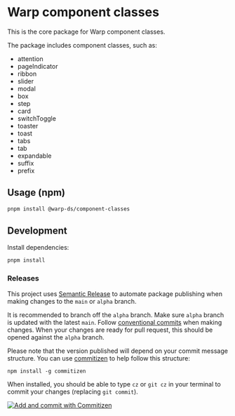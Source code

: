 # Warp component classes

This is the core package for Warp component classes.

The package includes component classes, such as:
- attention
- pageIndicator
- ribbon
- slider
- modal
- box
- step
- card
- switchToggle
- toaster
- toast
- tabs
- tab
- expandable
- suffix
- prefix


## Usage (npm)

```sh
pnpm install @warp-ds/component-classes
```

## Development

Install dependencies:

```sh
pnpm install
```

### Releases

This project uses
[Semantic Release](https://github.com/semantic-release/semantic-release) to
automate package publishing when making changes to the `main` or `alpha` branch.

It is recommended to branch off the `alpha` branch. Make sure `alpha` branch is 
updated with the latest `main`. 
Follow [conventional commits](https://www.conventionalcommits.org/en/v1.0.0/#summary)
when making changes. When your changes are ready for pull request, this should be 
opened against the `alpha` branch.


Please note that the version published will depend on your commit message
structure. You can use [commitizen](https://github.com/commitizen/cz-cli) to help
follow this structure:

```
npm install -g commitizen
```

When installed, you should be able to type `cz` or `git cz` in your terminal to
commit your changes (replacing `git commit`).

[![Add and commit with Commitizen](https://github.com/commitizen/cz-cli/raw/master/meta/screenshots/add-commit.png)](https://github.com/commitizen/cz-cli/raw/master/meta/screenshots/add-commit.png)